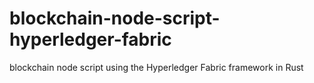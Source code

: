 # blockchain-node-script-hyperledger-fabric
blockchain node script using the Hyperledger Fabric framework in Rust
